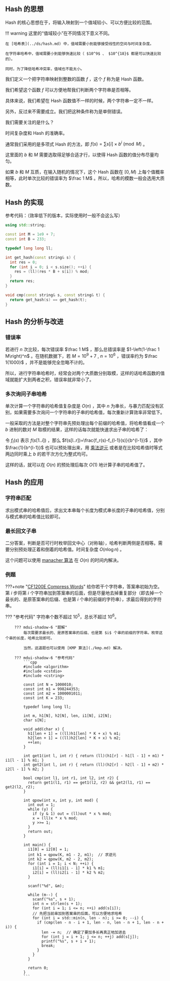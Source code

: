 ## Hash 的思想

Hash 的核心思想在于，将输入映射到一个值域较小、可以方便比较的范围。

!!! warning
    这里的“值域较小”在不同情况下意义不同。

    在 [哈希表](../ds/hash.md) 中，值域需要小到能够接受线性的空间与时间复杂度。

    在字符串哈希中，值域需要小到能够快速比较（ $10^9$ 、 $10^{18}$ 都是可以快速比较的）。

    同时，为了降低哈希冲突率，值域也不能太小。

我们定义一个把字符串映射到整数的函数 $f$ ，这个 $f$ 称为是 Hash 函数。

我们希望这个函数 $f$ 可以方便地帮我们判断两个字符串是否相等。

具体来说，我们希望在 Hash 函数值不一样的时候，两个字符串一定不一样。

另外，反过来不需要成立。我们把这种条件称为是单侧错误。

我们需要关注的是什么？

时间复杂度和 Hash 的准确率。

通常我们采用的是多项式 Hash 的方法，即 $f(s) = \sum s[i] \times b^i \pmod M$ 。

这里面的 $b$ 和 $M$ 需要选取得足够合适才行，以使得 Hash 函数的值分布尽量均匀。

如果 $b$ 和 $M$ 互质，在输入随机的情况下，这个 Hash 函数在 $[0,M)$ 上每个值概率相等，此时单次比较的错误率为 $\frac 1 M$ 。所以，哈希的模数一般会选用大质数。

## Hash 的实现

参考代码：（效率低下的版本，实际使用时一般不会这么写）

```cpp
using std::string;

const int M = 1e9 + 7;
const int B = 233;

typedef long long ll;

int get_hash(const string& s) {
  int res = 0;
  for (int i = 0; i < s.size(); ++i) {
    res = (ll)(res * B + s[i]) % mod;
  }
  return res;
}

void cmp(const string& s, const string& t) {
  return get_hash(s) == get_hash(t);
}
```

## Hash 的分析与改进

### 错误率

若进行 $n$ 次比较，每次错误率 $\frac 1 M$ ，那么总错误率是 $1-\left(1-\frac 1 M\right)^n$ 。在随机数据下，若 $M=10^9 + 7$ , $n=10^6$ ，错误率约为 $\frac 1{1000}$ ，并不是能够完全忽略不计的。

所以，进行字符串哈希时，经常会对两个大质数分别取模，这样的话哈希函数的值域就能扩大到两者之积，错误率就非常小了。

### 多次询问子串哈希

单次计算一个字符串的哈希值复杂度是 $O(n)$ ，其中 $n$ 为串长，与暴力匹配没有区别，如果需要多次询问一个字符串的子串的哈希值，每次重新计算效率非常低下。

一般采取的方法是对整个字符串先预处理出每个前缀的哈希值，将哈希值看成一个 $b$ 进制的数对 $M$ 取模的结果，这样的话每次就能快速求出子串的哈希了：

令 $f_i(s)$ 表示 $f(s[1..i])$ ，那么 $f(s[l..r])=\frac{f_r(s)-f_{l-1}(s)}{b^{l-1}}$ ，其中 $\frac{1}{b^{l-1}}$ 也可以预处理出来，用 [乘法逆元](../math/inverse.md) 或者是在比较哈希值时等式两边同时乘上 $b$ 的若干次方化为整式均可。

这样的话，就可以在 $O(n)$ 的预处理后每次 $O(1)$ 地计算子串的哈希值了。

## Hash 的应用

### 字符串匹配

求出模式串的哈希值后，求出文本串每个长度为模式串长度的子串的哈希值，分别与模式串的哈希值比较即可。

### 最长回文子串

二分答案，判断是否可行时枚举回文中心（对称轴），哈希判断两侧是否相等。需要分别预处理正着和倒着的哈希值。时间复杂度 $O(n\log n)$ 。

这个问题可以使用 [manacher 算法](./manacher.md) 在 $O(n)$ 的时间内解决。

### 例题

???+note "[CF1200E Compress Words](http://codeforces.com/contest/1200/problem/E)"
    给你若干个字符串，答案串初始为空。第 $i$ 步将第 $i$ 个字符串加到答案串的后面，但是尽量地去掉重复部分（即去掉一个最长的、是原答案串的后缀、也是第 $i$ 个串的前缀的字符串），求最后得到的字符串。

??? "参考代码"
        字符串个数不超过 $10^5$，总长不超过 $10^6$。
    
        ??? mdui-shadow-6 "题解"
            每次需要求最长的、是原答案串的后缀、也是第 $i$ 个串的前缀的字符串。枚举这个串的长度，哈希比较即可。
    
            当然，这道题也可以使用 [KMP 算法](./kmp.md) 解决。
    
        ??? mdui-shadow-6 "参考代码"
            ```cpp
            #include <algorithm>
            #include <cstdio>
            #include <cstring>
            
            const int N = 1000010;
            const int m1 = 998244353;
            const int m2 = 1000001011;
            const int K = 233;
            
            typedef long long ll;
            
            int m, h1[N], h2[N], len, i1[N], i2[N];
            char s[N];
            
            void add(char x) {
              h1[len + 1] = ((ll)h1[len] * K + x) % m1;
              h2[len + 1] = ((ll)h2[len] * K + x) % m2;
              ++len;
            }
            
            int get1(int l, int r) { return (ll)(h1[r] - h1[l - 1] + m1) * i1[l - 1] % m1; }
            int get2(int l, int r) { return (ll)(h2[r] - h2[l - 1] + m2) * i2[l - 1] % m2; }
            
            bool cmp(int l1, int r1, int l2, int r2) {
              return get1(l1, r1) == get1(l2, r2) && get2(l1, r1) == get2(l2, r2);
            }
            
            int qpow(int x, int y, int mod) {
              int out = 1;
              while (y) {
                if (y & 1) out = (ll)out * x % mod;
                x = (ll)x * x % mod;
                y >>= 1;
              }
              return out;
            }
            
            int main() {
              i1[0] = i2[0] = 1;
              int k1 = qpow(K, m1 - 2, m1);  // 求逆元
              int k2 = qpow(K, m2 - 2, m2);
              for (int i = 1; i < N; ++i) {
                i1[i] = (ll)i1[i - 1] * k1 % m1;
                i2[i] = (ll)i2[i - 1] * k2 % m2;
              }
            
              scanf("%d", &m);
            
              while (m--) {
                scanf("%s", s + 1);
                int n = strlen(s + 1);
                for (int i = 1; i <= n; ++i) add(s[i]);
                // 先把当前串加到答案串的后面，可以方便地求哈希
                for (int i = std::min(n, len - n); i >= 0; --i) {
                  if (cmp(len - n - i + 1, len - n, len - n + 1, len - n + i)) {
                    len -= n;  // 确定了要加多长再真正地加进去
                    for (int j = i + 1; j <= n; ++j) add(s[j]);
                    printf("%s", s + i + 1);
                    break;
                  }
                }
              }
            
              return 0;
            }
            ```
